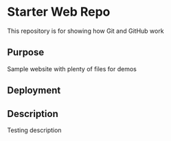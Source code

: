 # Starter Web Repo

This repository is for showing how Git and GitHub work

## Purpose

Sample website with plenty of files for demos

## Deployment

## Description

Testing description
